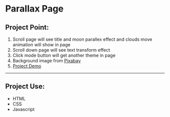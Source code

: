 # Parallax Page

## Project Point:

1. Scroll page will see title and moon parallex effect and clouds move animation will show in page
2. Scroll down page will see text transform effect
3. Click mode button will get another theme in page
4. Background image from [Pixabay](https://pixabay.com/)
5. [Project Demo](https://day-project.zkhsin.now.sh/Parallax%20Page/)

---

## Project Use:

- HTML
- CSS
- Javascript
